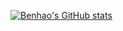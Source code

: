 [![Benhao's GitHub stats](https://github-readme-stats.vercel.app/api?username=QuBenhao)](https://github.com/anuraghazra/github-readme-stats)
